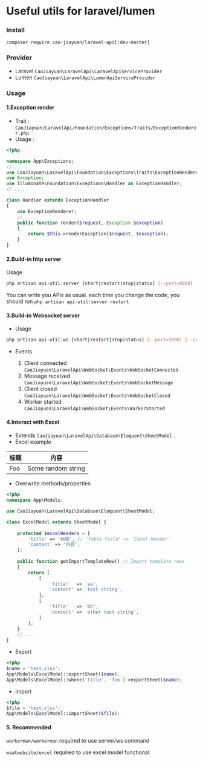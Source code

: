 # Useful utils for laravel/lumen

### Install
```composer require cao-jiayuan/laravel-api[:dev-master]```
### Provider

* Laravel ```CaoJiayuan\LaravelApi\LaravelApiServiceProvider```
* Lumen ```CaoJiayuan\LaravelApi\LumenApiServiceProvider```

### Usage

#### 1.Exception render

* Trait : ```CaoJiayuan/LaravelApi/Foundation/Exceptions/Traits/ExceptionRenderer.php```
* Usage : 
```php
<?php

namespace App\Exceptions;
//......
use CaoJiayuan\LaravelApi\Foundation\Exceptions\Traits\ExceptionRenderer;
use Exception;
use Illuminate\Foundation\Exceptions\Handler as ExceptionHandler;
//......

class Handler extends ExceptionHandler
{
    use ExceptionRenderer;
    //......
    public function render($request, Exception $exception)
    {
        return $this->renderException($request, $exception);
    }
}

```
#### 2.Build-in http server

Usage

```bash
php artisan api-util:server [start|restart|stop|status] [--port=8888] [--count=4] [--daemon=1]
```
You can write you APIs as usual. each time you change the code, you should run ```php artisan api-util:server restart```

#### 3.Build-in Websocket server

* Usage

```bash
php artisan api-util:ws [start|restart|stop|status] [--port=3000] [--count=4] [--daemon=1]
```

* Events

    1. Client connected ```CaoJiayuan\LaravelApi\WebSocket\Events\WebSocketConnected```
    2. Message received ```CaoJiayuan\LaravelApi\WebSocket\Events\WebSocketMessage```
    3. Client closed ```CaoJiayuan\LaravelApi\WebSocket\Events\WebSocketClosed```
    4. Worker started ```CaoJiayuan\LaravelApi\WebSocket\Events\WorkerStarted```

#### 4.Interact with Excel

* Extends ```CaoJiayuan\LaravelApi\Database\Eloquent\SheetModel``` .
* Excel example

|标题|内容|
|-|-|
|Foo|Some random string|

* Overwrite methods/properties

```php
<?php
namespace App\Models;

use CaoJiayuan\LaravelApi\Database\Eloquent\SheetModel;

class ExcelModel extends SheetModel {
    
    protected $excelHeaders = [
        'title' => '标题', // 'Table field' => 'Excel header' 
        'content' => '内容',
    ];
    
    public function getImportTemplateRow() // Import template rows
    {
        return [
            [
                'title'   => 'aa',
                'content' => 'test string',
            ],
            [
                'title'   => 'bb',
                'content' => 'other test string',
            ]
        ];
    }
    // ....
}

```

* Export
```php
<?php
$name = 'test.xlsx';
App\Models\ExcelModel::exportSheet($name);
App\Models\ExcelModel::where('title', 'foo')->exportSheet($name);

```

* Import
```php
<?php
$file = 'test.xlsx';
App\Models\ExcelModel::importSheet($file);

```

#### 5. Recommended

```workerman/workerman``` required to use server/ws command 

```maatwebsite/excel``` required to use excel model functional.
